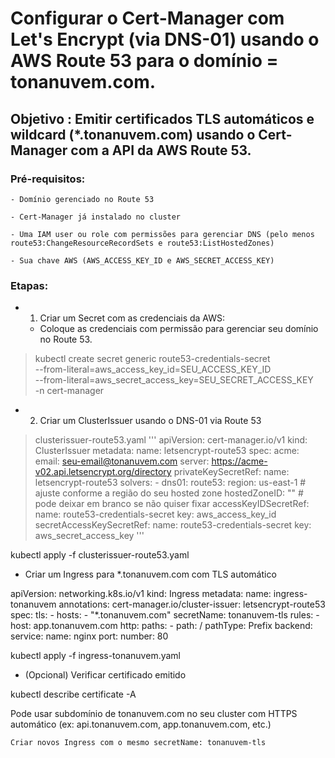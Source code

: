# Configurar o Cert-Manager com Let's Encrypt (via DNS-01) usando o AWS Route 53 para o domínio = tonanuvem.com.
## Objetivo : Emitir certificados TLS automáticos e wildcard (*.tonanuvem.com) usando o Cert-Manager com a API da AWS Route 53.

### Pré-requisitos: 

    - Domínio gerenciado no Route 53

    - Cert-Manager já instalado no cluster

    - Uma IAM user ou role com permissões para gerenciar DNS (pelo menos route53:ChangeResourceRecordSets e route53:ListHostedZones)

    - Sua chave AWS (AWS_ACCESS_KEY_ID e AWS_SECRET_ACCESS_KEY)


### Etapas:

- 1. Criar um Secret com as credenciais da AWS:

    - Coloque as credenciais com permissão para gerenciar seu domínio no Route 53.

> kubectl create secret generic route53-credentials-secret \
  --from-literal=aws_access_key_id=SEU_ACCESS_KEY_ID \
  --from-literal=aws_secret_access_key=SEU_SECRET_ACCESS_KEY \
  -n cert-manager

- 2. Criar um ClusterIssuer usando o DNS-01 via Route 53

> clusterissuer-route53.yaml
'''
apiVersion: cert-manager.io/v1
kind: ClusterIssuer
metadata:
  name: letsencrypt-route53
spec:
  acme:
    email: seu-email@tonanuvem.com
    server: https://acme-v02.api.letsencrypt.org/directory
    privateKeySecretRef:
      name: letsencrypt-route53
    solvers:
    - dns01:
        route53:
          region: us-east-1  # ajuste conforme a região do seu hosted zone
          hostedZoneID: ""   # pode deixar em branco se não quiser fixar
          accessKeyIDSecretRef:
            name: route53-credentials-secret
            key: aws_access_key_id
          secretAccessKeySecretRef:
            name: route53-credentials-secret
            key: aws_secret_access_key
'''

kubectl apply -f clusterissuer-route53.yaml

- Criar um Ingress para *.tonanuvem.com com TLS automático

apiVersion: networking.k8s.io/v1
kind: Ingress
metadata:
  name: ingress-tonanuvem
  annotations:
    cert-manager.io/cluster-issuer: letsencrypt-route53
spec:
  tls:
    - hosts:
        - "*.tonanuvem.com"
      secretName: tonanuvem-tls
  rules:
    - host: app.tonanuvem.com
      http:
        paths:
          - path: /
            pathType: Prefix
            backend:
              service:
                name: nginx
                port:
                  number: 80

kubectl apply -f ingress-tonanuvem.yaml

- (Opcional) Verificar certificado emitido

kubectl describe certificate -A

Pode usar subdomínio de tonanuvem.com no seu cluster com HTTPS automático (ex: api.tonanuvem.com, app.tonanuvem.com, etc.)

    Criar novos Ingress com o mesmo secretName: tonanuvem-tls
